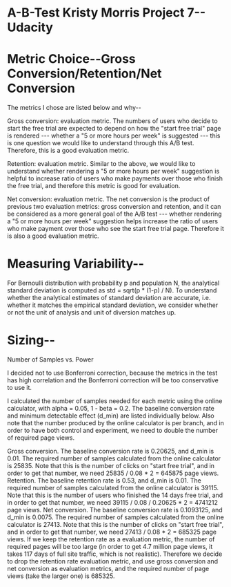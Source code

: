 # A-B-Test Kristy Morris Project 7-- Udacity 


# Metric Choice--Gross Conversion/Retention/Net Conversion

The metrics I chose are listed below and why--

Gross conversion: evaluation metric. The numbers of users who decide to start the free trial are expected to depend on how the "start free trial" page is rendered --- whether a "5 or more hours per week" is suggested --- this is one question we would like to understand through this A/B test. Therefore, this is a good evaluation metric.

Retention: evaluation metric. Similar to the above, we would like to understand whether rendering a "5 or more hours per week" suggestion is helpful to increase ratio of users who make payments over those who finish the free trial, and therefore this metric is good for evaluation.

Net conversion: evaluation metric. The net conversion is the product of previous two evaluation metrics: gross conversion and retention, and it can be considered as a more general goal of the A/B test --- whether rendering a "5 or more hours per week" suggestion helps increase the ratio of users who make payment over those who see the start free trial page. Therefore it is also a good evaluation metric.


# Measuring Variability--

For Bernoulli distribution with probability p and population N, the analytical standard deviation is computed as std = sqrt(p * (1-p) / N).  To understand whether the analytical estimates of standard deviation are accurate, i.e. whether it matches the empirical standard deviation, we consider whether or not the unit of analysis and unit of diversion matches up.

# Sizing--

Number of Samples vs. Power

I decided not to use Bonferroni correction, because the metrics in the test has high correlation and the Bonferroni correction will be too conservative to use it.

I calculated the number of samples needed for each metric using the online calculator, with alpha = 0.05, 1 - beta = 0.2. The baseline conversion rate and minimum detectable effect (d_min) are listed individually below. Also note that the number produced by the online calculator is per branch, and in order to have both control and experiment, we need to double the number of required page views.

Gross conversion. The baseline conversion rate is 0.20625, and d_min is 0.01. The required number of samples calculated from the online calculator is 25835. Note that this is the number of clicks on "start free trial", and in order to get that number, we need 25835 / 0.08 * 2 = 645875 page views.
Retention. The baseline retention rate is 0.53, and d_min is 0.01. The required number of samples calculated from the online calculator is 39115. Note that this is the number of users who finished the 14 days free trial, and in order to get that number, we need 39115 / 0.08 / 0.20625 * 2 = 4741212 page views.
Net conversion. The baseline conversion rate is 0.1093125, and d_min is 0.0075. The required number of samples calculated from the online calculator is 27413. Note that this is the number of clicks on "start free trial", and in order to get that number, we need 27413 / 0.08 * 2 = 685325 page views.
If we keep the retention rate as a evaluation metric, the number of required pages will be too large (in order to get 4.7 million page views, it takes 117 days of full site traffic, which is not realistic). Therefore we decide to drop the retention rate evaluation metric, and use gross conversion and net conversion as evaluation metrics, and the required number of page views (take the larger one) is 685325.

